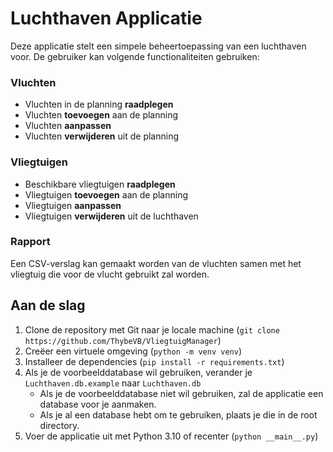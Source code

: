 # Luchthaven Applicatie

Deze applicatie stelt een simpele beheertoepassing van een luchthaven voor.
De gebruiker kan volgende functionaliteiten gebruiken:

### Vluchten
-   Vluchten in de planning **raadplegen**
-   Vluchten **toevoegen** aan de planning
-   Vluchten **aanpassen**
-   Vluchten **verwijderen** uit de planning

### Vliegtuigen
-   Beschikbare vliegtuigen **raadplegen**
-   Vliegtuigen **toevoegen** aan de planning
-   Vliegtuigen **aanpassen**
-   Vliegtuigen **verwijderen** uit de luchthaven

### Rapport
Een CSV-verslag kan gemaakt worden van de vluchten samen met het vliegtuig die voor de vlucht gebruikt zal worden.

## Aan de slag

1. Clone de repository met Git naar je locale machine (`git clone https://github.com/ThybeVB/VliegtuigManager`)
2. Creëer een virtuele omgeving (`python -m venv venv`)
3. Installeer de dependencies (`pip install -r requirements.txt`)
4. Als je de voorbeelddatabase wil gebruiken, verander je `Luchthaven.db.example` naar `Luchthaven.db`
    - Als je de voorbeelddatabase niet wil gebruiken, zal de applicatie een database voor je aanmaken.
    - Als je al een database hebt om te gebruiken, plaats je die in de root directory.
5. Voer de applicatie uit met Python 3.10 of recenter (`python __main__.py`)

